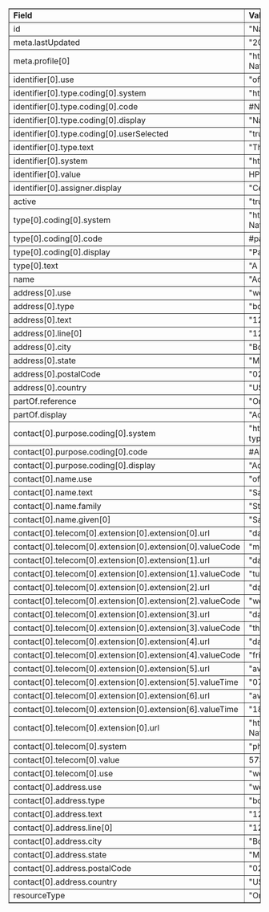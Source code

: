 <table border="1"><tr><td><b>Field</b></td><td><b>Value</b></td></tr>
<tr><td>id</td><td>
"NatlDir-network-HPID010000"
</td></tr>
<tr><td>meta.lastUpdated</td><td>
"2020-08-17T10:03:10Z"
</td></tr>
<tr><td>meta.profile[0]</td><td>"http://hl7.org/fhir/us/davinci-pdex-NatlDir/StructureDefinition/NatlDir-Network"</td></tr>
<tr><td>identifier[0].use</td><td>
"official"
</td></tr>
<tr><td>identifier[0].type.coding[0].system</td><td>
"http://terminology.hl7.org/CodeSystem/v2-0203"
</td></tr>
<tr><td>identifier[0].type.coding[0].code</td><td>
#NIIP
</td></tr>
<tr><td>identifier[0].type.coding[0].display</td><td>
"National Insurance Payor Identifier (Payor)"
</td></tr>
<tr><td>identifier[0].type.coding[0].userSelected</td><td>
"true"
</td></tr>
<tr><td>identifier[0].type.text</td><td>
"The Health Plan Identifier (HPID)"
</td></tr>
<tr><td>identifier[0].system</td><td>
"https://www.qhpcertification.cms.gov/s/QHP"
</td></tr>
<tr><td>identifier[0].value</td><td>
HPID010000
</td></tr>
<tr><td>identifier[0].assigner.display</td><td>
"Centers for Medicare and Medicaid Services"
</td></tr>
<tr><td>active</td><td>
"true"
</td></tr>
<tr><td>type[0].coding[0].system</td><td>
"http://hl7.org/fhir/us/davinci-pdex-NatlDir/CodeSystem/OrgTypeCS"
</td></tr>
<tr><td>type[0].coding[0].code</td><td>
#payer
</td></tr>
<tr><td>type[0].coding[0].display</td><td>
"Payer"
</td></tr>
<tr><td>type[0].text</td><td>
"A healthcare payer"
</td></tr>
<tr><td>name</td><td>
"Acme of Massechusetts Preferred Provider Network"
</td></tr>
<tr><td>address[0].use</td><td>
"work"
</td></tr>
<tr><td>address[0].type</td><td>
"both"
</td></tr>
<tr><td>address[0].text</td><td>
"120 St James Ave, Boston, MA 02101"
</td></tr>
<tr><td>address[0].line[0]</td><td>"120 St James Ave"</td></tr>
<tr><td>address[0].city</td><td>
"Boston"
</td></tr>
<tr><td>address[0].state</td><td>
"MA"
</td></tr>
<tr><td>address[0].postalCode</td><td>
"02101"
</td></tr>
<tr><td>address[0].country</td><td>
"USA"
</td></tr>
<tr><td>partOf.reference</td><td>
"Organization/NatlDir-organization-1230210000"
</td></tr>
<tr><td>partOf.display</td><td>
"Acme Insurance Co"
</td></tr>
<tr><td>contact[0].purpose.coding[0].system</td><td>
"http://terminology.hl7.org/CodeSystem/contactentity-type"
</td></tr>
<tr><td>contact[0].purpose.coding[0].code</td><td>
#ADMIN
</td></tr>
<tr><td>contact[0].purpose.coding[0].display</td><td>
"Administrative"
</td></tr>
<tr><td>contact[0].name.use</td><td>
"official"
</td></tr>
<tr><td>contact[0].name.text</td><td>
"Sandy Stark"
</td></tr>
<tr><td>contact[0].name.family</td><td>
"Stark"
</td></tr>
<tr><td>contact[0].name.given[0]</td><td>"Sandy"</td></tr>
<tr><td>contact[0].telecom[0].extension[0].extension[0].url</td><td>
"daysOfWeek"
</td></tr>
<tr><td>contact[0].telecom[0].extension[0].extension[0].valueCode</td><td>
"mon"
</td></tr>
<tr><td>contact[0].telecom[0].extension[0].extension[1].url</td><td>
"daysOfWeek"
</td></tr>
<tr><td>contact[0].telecom[0].extension[0].extension[1].valueCode</td><td>
"tue"
</td></tr>
<tr><td>contact[0].telecom[0].extension[0].extension[2].url</td><td>
"daysOfWeek"
</td></tr>
<tr><td>contact[0].telecom[0].extension[0].extension[2].valueCode</td><td>
"wed"
</td></tr>
<tr><td>contact[0].telecom[0].extension[0].extension[3].url</td><td>
"daysOfWeek"
</td></tr>
<tr><td>contact[0].telecom[0].extension[0].extension[3].valueCode</td><td>
"thu"
</td></tr>
<tr><td>contact[0].telecom[0].extension[0].extension[4].url</td><td>
"daysOfWeek"
</td></tr>
<tr><td>contact[0].telecom[0].extension[0].extension[4].valueCode</td><td>
"fri"
</td></tr>
<tr><td>contact[0].telecom[0].extension[0].extension[5].url</td><td>
"availableStartTime"
</td></tr>
<tr><td>contact[0].telecom[0].extension[0].extension[5].valueTime</td><td>
"07:00:00"
</td></tr>
<tr><td>contact[0].telecom[0].extension[0].extension[6].url</td><td>
"availableEndTime"
</td></tr>
<tr><td>contact[0].telecom[0].extension[0].extension[6].valueTime</td><td>
"18:00:00"
</td></tr>
<tr><td>contact[0].telecom[0].extension[0].url</td><td>
"http://hl7.org/fhir/us/davinci-pdex-NatlDir/StructureDefinition/contactpoint-availabletime"
</td></tr>
<tr><td>contact[0].telecom[0].system</td><td>
"phone"
</td></tr>
<tr><td>contact[0].telecom[0].value</td><td>
573.176.3811 x181
</td></tr>
<tr><td>contact[0].telecom[0].use</td><td>
"work"
</td></tr>
<tr><td>contact[0].address.use</td><td>
"work"
</td></tr>
<tr><td>contact[0].address.type</td><td>
"both"
</td></tr>
<tr><td>contact[0].address.text</td><td>
"120 St James Ave, Boston, MA 02101"
</td></tr>
<tr><td>contact[0].address.line[0]</td><td>"120 St James Ave"</td></tr>
<tr><td>contact[0].address.city</td><td>
"Boston"
</td></tr>
<tr><td>contact[0].address.state</td><td>
"MA"
</td></tr>
<tr><td>contact[0].address.postalCode</td><td>
"02101"
</td></tr>
<tr><td>contact[0].address.country</td><td>
"USA"
</td></tr>
<tr><td>resourceType</td><td>
"Organization"
</td></tr>
</table>
